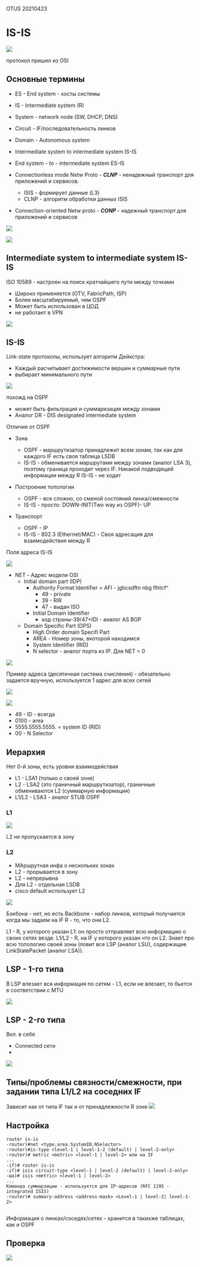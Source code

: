OTUS 20210423

# IS-IS #

![](pictures/01.jpg)

протокол пришел из OSI

## Основные термины ##

- ES - End system - хосты системы
- IS - Intermediate system (R)
- System - network node (SW, DHCP, DNS)
- Circuit - IF/последовательность линков
- Domain - Autonomous system

- Intermediate system to intermediate system IS-IS
- End system - to - intermediate system ES-IS
- Connectionless mode Netw Proto - ___CLNP___ - ненадежный транспорт для приложений и сервисов. 
   - ISIS - формирует данные (L3)
   - CLNP - алгоритм обработки данных ISIS
- Connection-oriented Netw proto - ___CONP___ - надежный транспорт для приложений и сервисов


![](pictures/02.jpg)

![](pictures/03.jpg)

## Intermediate system to intermediate system IS-IS ##
ISO 10589 - настроен на поиск кратчайшего пути между точками
- Широко применяется (OTV, FabricPath, ISP)
- Более масштабируемый, чем OSPF
- Может быть использован в ЦОД
- не работает в VPN

![](pictures/04.jpg)

## IS-IS ##

Link-state протоколы, использует алгоритм Дейкстра:
- Каждый расчитывает достижимости вершин и суммарные пути
- выбирает минимального пути

![](pictures/05.jpg)

похожд на OSPF
- может быть фильтрация и суммаризация между зонами
- Аналог DR - DIS designated intermediate system

Отличия от OSPF
- Зона
   -  OSPF - маршрутизатор принадлежит всем зонам, так как для каждого IF есть своя таблица LSDB
   - IS-IS - обменивается маршрутами между зонами (аналог LSA 3), поэтому граница проходит через IF. Никакой подводящей информации между R IS-IS - не ходит
- Построение топологии
   - OSPF - все сложно, со сменой состояний линка/смежности
   - IS-IS - просто: DOWN-INIT(Two way из OSPF)- UP

- Транспорт
   - OSPF - IP
   - IS-IS - 802.3 (Ethernet/MAC) - Своя адресация для взаимодействия между R

Поля адреса IS-IS

![](pictures/06.jpg)


- NET - Адрес модели OSI 
   - Initial domain part (IDP)
      - Authority Format Identifier = AFI - jgbcsdftn nbg flhtcf^
         - 49 - private
         - 39 - RIR
         - 47 - выдан ISO
      - Initial Domain Identifier
         - код страны-39/47+IDI - аналог AS BGP
   - Domain Specific Part (DPS)
      - High Order domain Specifi Part
      - AREA - Номер зоны, вкоторой находимся
      - System Identifier (RID)
      - N selector - аналог порта из IP. Для NET = 0


![](pictures/07.jpg)

Пример адреса (десятичная система счисления) - обязательно задается вручную, используется 1 адрес для всех сетей

![](pictures/08.jpg)

![](pictures/09.jpg)

- 49 - ID - всегда
- 0100 - area
- 5555.5555.5555. = system ID (RID)
- 00 - N Selector

## Иерархия ##

Нет 0-й зоны, есть уровни взаимодействия
- L1 - LSA1 (только о своей зоне)
- L2 - LSA2 (это граничный маршрутизатор), граничные обмениваются L2 (суммарную информация)
- L1/L2 - LSA3 - аналог STUB OSPF
 ### L1 ###
![](pictures/10.jpg)

L2 не пропускается в зону

 ### L2 ###
 - МАршрутная инфа о нескольких зонах
 - L2 - прорывается в зону
 - L2 - непрерывна
- Для L2 - отдельная LSDB
- cisco default использует L2

![](pictures/11.jpg)

Бэкбона - нет, но есть Backbone - набор линков, который получается когда мы задаем на IF R - то, что они L2. 

L1 - R, у которого указан L1: он просто отправляет всю информацию о своих сетях везде.
L1/L2 - R, на IF у которого указан что он L2. Знает про всю топологию своей зоны (ловит все LSP (аналог LSU), содержащие LinkStatePacket (аналог LSA)).

## LSP - 1-го типа ##
В LSP влезает вся информация по сетям - L1, если не влезает, то бьется в соответствии с MTU

![](pictures/12.jpg)

## LSP - 2-го типа ##
Вкл. в себя
- Connected сети
- 
![](pictures/13.jpg)


## Типы/проблемы связности/смежности, при задании типа L1/L2 на соседних IF ##
Зависит как от типа IF так и от принадлежности R зоне
![](pictures/14.jpg)

## Настройка ##

```
router is-is
-router)#net <type.area.SystemID.NSelector>
-router)#is-type <level-1 | level-1-2 (default) | level-2-only>
-router)# metric <metric> <level-1 | level-2> или на IF
...
-if)# router is-is
-if)# isis circuit-type <level-1 | level-2 (default) | level-2-only>
-ша)# isis <metric> <level-1 | level-2>
...
Команда суммарзиции - используется для IP-адресов (RFC 1195 - integrated ISIS)
-router)# summary-address <address-mask> <Level-1 | level-2| level-1-2>


```

Информация о линках/соседях/сетях - хранится в такихже таблицах, как и OSPF

## Проверка ##

![](pictures/15.jpg)

